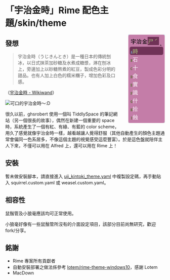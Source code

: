 # 「宇治金時」Rime 配色主題/skin/theme

<div style="float: right; padding-left:2em;"><img src="https://raw.githubusercontent.com/GJRobert/rime-theme-uji_kintoki/master/screenshot.png"></div>

## 發想
> 宇治金時（うじきんとき）是一種日本的傳統刨冰，以日式抹茶加砂糖及水煮成糖漿，淋在刨冰上，旁邊加上以砂糖熬煮的紅豆，製成色彩分明的甜品。也有人加上白色的糯米糰子，增加色彩及口感。

（[宇治金時 - Wikiwand](https://www.wikiwand.com/zh-tw/宇治金時)）

![可口的宇治金時〜:D](https://upload.wikimedia.org/wikipedia/commons/thumb/6/60/Kakigoori.jpg/320px-Kakigoori.jpg)

很久以前，ghsrobert 使用一個叫 TiddlySpace 的筆記網站（另一個很長的故事），偶然在新建一個重要的 space 時，系統產生了一個有紅、有綠、有藍的 color scheme，用久了感覺就像宇治金時一樣，越看越讓人覺得舒服（其他自動產生的顏色主題通常會偏同一色系居多，不像這個主題的視覺感受這麼豐富）。於是這色盤就陪伴主人下來，不僅可以用在 Alfred 上，還可以用在 Rime 上！

## 安裝
暫未做安裝腳本，請直接進入 [uji_kintoki_theme.yaml](https://github.com/GJRobert/rime-theme-uji_kintoki/blob/master/uji_kintoki_theme.yaml) 中複製設定碼，再手動貼入 squirrel.custom.yaml 或 weasel.custom.yaml。

## 相容性
鼠鬚管及小狼毫應該均可正常使用。

小狼毫好像有一些鼠鬚管所沒有的介面設定項目，該部分目前尚無研究，歡迎 fork/分享。

## 銘謝
* Rime 專案所有貢獻者
* 自動安裝部署之做法係參考 [lotem/rime-theme-windows10](https://github.com/lotem/rime-theme-windows10)，感謝 Lotem
* MacDown